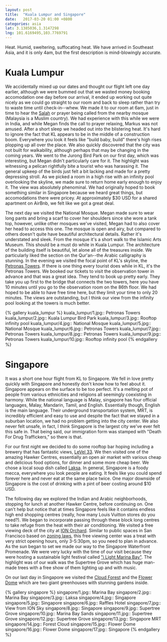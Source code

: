 ```yaml
---
layout: post
title:  "Kuala Lumpur and Singapore"
date:   2017-03-20 01:00 +0800
categories: asia
lat: 3.1385036,1.3147298
lng: 101.6169495,103.7769791
---
```


Heat. Humid, sweltering, suffocating heat. We have arrived in Southeast Asia, and it is only 4am, but the first description is mind-blowingly accurate.

<!--more-->

# Kuala Lumpur

We accidentally mixed up our dates and thought
our flight left one day earlier, although we were bummed out that we wasted money booking accomodation one day before our arrival, it ended up working out quite nicely as we could go straight to our
room and back to sleep rather than try to waste time until check-in--whew. We made it to our room at 6am, just in time to hear the [Salah](https://www.youtube.com/watch?v=maEytADREJY&list=RDmaEytADREJY)
or prayer being called from the nearby mosque (Malaysia is a Muslim country). We had experience with this while we were in India, and while Megan finds the call to prayer relaxing, Markus was not
amused. After a short sleep we headed out into the blistering heat. It's hard to ignore the fact that KL appears to be in the middle of a construction boom. Everywhere you look it feels like
"build baby, build" there's high rises plopping up all over the place. We also quickly discovered that the city was not built for walkability, although perhaps that may be changing in the coming
years. We went to the Jurong Bird Park on our first day, which was interesting, but Megan didn't particularly care for it. The highlight was witnessing a pelican rightfully bite a tourist who was
harassing it. The general upkeep of the birds just felt a bit lacking and made for a pretty depressing stroll. As we picked a room in a high rise with an infinity pool overlooking the skyline, we made
sure to return home early enough to enjoy it. The view was absolutely phenominal. We had originally hoped to book something similar in Singapore because we heard great things, but accomodations there
were pricey. At approximately $30 USD for a shared apartment on AirBnb, we felt like we got a great deal.

The next day we visited the National Mosque. Megan made sure to wear long pants and bring a scarf to cover her shoulders since she wore a tank top, however, unlike other mosques we've visited, Megan
had to also cover her head to access this one. The mosque is open and airy, but compared to others doesn't quite have beautiful architectural details. Rather it's understated and sleek. From the
mosque it's a short walk to the Islamic Arts Museum. This should be a must do while in Kuala Lumpur. The architecture of the building itself is beautiful, let alone all of the treasures inside. We
particularly liked the section on the Qur'an--the Arabic calligraphy is stunning. In the evening we visited the focal point of KL's skyline, the [Petronas Towers](https://www.petronastwintowers.com.my/).
If there is one thing every tourist does while in KL, it's the Petronas Towers. We booked our tickets to visit the observation tower in advance and that was a great idea. They tend to book up pretty
early. They take you up first to the bridge that connects the two towers, here you have 10 minutes until you go to the observation room on the 86th floor. We had hoped to be able to have free time
here, but they limit your time to only 20 minutes. The views are outstanding, but I think our view from the infinity pool looking at the towers is much better.

{% gallery kuala_lumpur %}
kuala_lumpur/1.jpg:: Petronas Towers
kuala_lumpur/2.jpg:: Kuala Lumpur Bird Park
kuala_lumpur/3.jpg:: Rooftop infinity pool
kuala_lumpur/4.jpg:: National Mosque
kuala_lumpur/5.jpg:: National Mosque
kuala_lumpur/6.jpg:: Petronas Towers
kuala_lumpur/7.jpg:: Petronas Towers
kuala_lumpur/8.jpg:: Petronas Towers
kuala_lumpur/9.jpg:: Petronas Towers
kuala_lumpur/10.jpg:: Rooftop infinity pool
{% endgallery %}

# Singapore

It was a short one hour flight from KL to Singapore. We fell in love pretty quickly with Singapore and honestly don't know how to feel about it. Singapore appears on the surface to be too perfect.
It's a melting pot of people from various ethnicities and religions all seemingly coexisting in harmony. While the national language is Malay, singapore has four official languages, Malay, Mandarin,
Tamil, and English. Essentially though, English is the main language. Their underground transportation system, MRT, is incredibly efficient and easy to use and despite the fact that we stayed in
a suburban location, we had no problem getting into the city center. We also never felt unsafe, in fact, I think Singapore is the largest city we've ever felt this safe in. That being said, our
immigration form was stamped with "Death For Drug Traffickers," so there is that.

For our first night we decided to do some rooftop bar hoping including a brewery that has fantastic views, [LeVel 33](http://www.level33.com.sg/). We then visited one of the amazing Hawker Centres,
essentially an open air market with various cheap and delicious food options, for dinner and some more cheap beer. We chose a local soup dish called
[Laksa](http://www.yoursingapore.com/dining-drinks-singapore/local-dishes/laksa.html). In general, Singapore is a foody mecca, everywhere you look people are eating. It feels like you could spend
forever here and never eat at the same place twice. One major downside of Singapore is the cost of drinking with a pint of beer costing around $10 USD.

The following day we explored the Indian and Arabic neighborhoods, stopping for lunch at another Hawker Centre, before continuing on. One can't help but notice that at times Singapore feels like it
contains endless high end shopping centres (really, how many Louis Vuitton stores do you need?). We began to incorporate passing through these block long centres to take refuge from the heat with
their air conditioning. We visited a free viewing deck of the city at [ION Orchard](http://www.ionorchard.com/en/ion-sky.html). Similar to public spaces in San Francisco based on
[zoning laws](http://sf-planning.org/privately-owned-public-open-space-and-public-art-popos), this free viewing center was a treat with very strict opening hours, only 3-5:30pm, so you need to plan
in advance. As the sun began to set we made our way to the Singapore Waterfront Promenade. We were very lucky with the time of our visit because they were hosting a sustainable light festival
called ["i Light Marina Bay"](https://www.ilightmarinabay.sg/). The highlight was of our walk was the Supertree Grove which has huge man-made trees with a free show of them lighting up and with music.

On our last day in Singapore we visited the [Cloud Forest](http://www.gardensbythebay.com.sg/en/attractions/cloud-forest/visitor-information.html) and the
[Flower Dome](http://www.gardensbythebay.com.sg/en/attractions/flower-dome/visitor-information.html) which are two giant greenhouses with stunning gardens inside.

{% gallery singapore %}
singapore/1.jpg:: Marina Bay
singapore/2.jpg:: Marina Bay
singapore/3.jpg:: Laksa
singapore/4.jpg:: Singapore
singapore/5.jpg:: Singapore
singapore/6.jpg:: Raffles Hotel
singapore/7.jpg:: View from ION Sky
singapore/8.jpg:: Singapore
singapore/9.jpg:: Supertree Grove
singapore/10.jpg:: Marina Bay Sands
singapore/11.jpg:: Supertree Grove
singapore/12.jpg:: Supertree Grove
singapore/13.jpg:: Singapore MRT
singapore/14.jpg:: Forest Cloud
singapore/15.jpg:: Flower Dome
singapore/16.jpg:: Flower Dome
singapore/17.jpg:: Singapore
{% endgallery %}